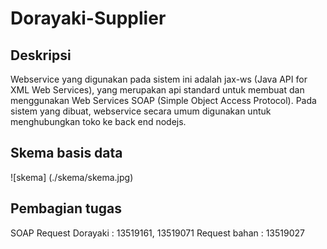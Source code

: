 # Dorayaki-Supplier

## Deskripsi
Webservice yang digunakan pada sistem ini adalah jax-ws (Java API for XML Web Services), yang merupakan api standard untuk membuat dan menggunakan Web Services SOAP (Simple Object Access Protocol). Pada sistem yang dibuat, webservice secara umum digunakan untuk menghubungkan toko ke back end nodejs.

## Skema basis data
![skema] (./skema/skema.jpg)

## Pembagian tugas

SOAP
Request Dorayaki : 13519161, 13519071
Request bahan : 13519027
